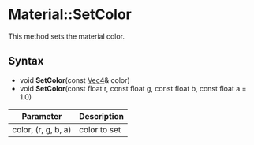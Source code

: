 # Material::SetColor

This method sets the material color.

## Syntax

- void **SetColor**(const [Vec4](Vec4.md)& color)
- void **SetColor**(const float r, const float g, const float b, const float a = 1.0)

| Parameter | Description |
|---|---|
| color, (r, g, b, a) | color to set |

